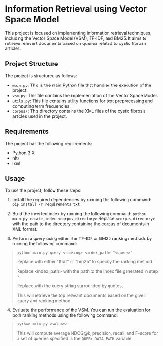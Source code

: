 # Information Retrieval using Vector Space Model

This project is focused on implementing information retrieval techniques, including the Vector Space Model (VSM), TF-IDF, and BM25. It aims to retrieve relevant documents based on queries related to cystic fibrosis articles.

## Project Structure


The project is structured as follows:

- `main.py`: This is the main Python file that handles the execution of the project.
- `vsm.py`: This file contains the implementation of the Vector Space Model.
- `utils.py`: This file contains utility functions for text preprocessing and computing term frequencies.
- `corpus/`: This directory contains the XML files of the cystic fibrosis articles used in the project.


## Requirements

The project has the following requirements:

- Python 3.X
- nltk
- lxml

## Usage

To use the project, follow these steps:

1. Install the required dependencies by running the following command: 
`pip install -r requirements.txt`


2. Build the inverted index by running the following command:
```python main.py create_index <corpus_directory>```
Replace `<corpus_directory>` with the path to the directory containing the corpus of documents in XML format.


3. Perform a query using either the TF-IDF or BM25 ranking methods by running the following command:
>`python main.py query <ranking> <index_path> "<query>"`
>
>Replace <ranking> with either "tfidf" or "bm25" to specify the ranking method.
> 
>Replace <index_path> with the path to the index file generated in step 2.
> 
>Replace <query> with the query string surrounded by quotes.
> 
>This will retrieve the top relevant documents based on the given query and ranking method.


4. Evaluate the performance of the VSM. You can run the evaluation for both ranking methods using the following command:
>`python main.py evaluate`
> 
> This will compute average NDCG@k, precision, recall, and F-score for a set of queries specified in the `QUERY_DATA_PATH` variable.
